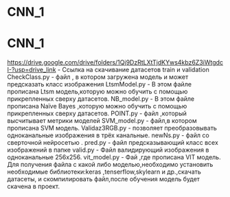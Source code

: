﻿# CNN_1
# CNN_1
https://drive.google.com/drive/folders/1Qj9DzRtLXtTjdKYws4kbz6Z3iWtgdcI-?usp=drive_link - Ссылка на скачивание датасетов train и validation
CheckClass.py - файл , в котором загружена модель и может предсказать класс изображения
LtsmModel.py - В этом файле прописана Ltsm модель,которую можно обучить с помощью прикрепленных сверху датасетов.
NB_model.py - В этом файле прописана Naïve Bayes ,которую можно обучить с помощью прикрепленных сверху датасетов.
POINT.py - файл ,который высчитывает метрики моделей
SVM_model.py - файл,в котором прописана SVM модель.
Validaz3RGB.py - позволяет преобразовывать одноканальные изображения в трёх канальные.
newNs.py - файл со сверточной нейросетью .
pred.py - файл предсказывающий класс всех изображений в папке
valid.py - Файл валидирующий изображения в одноканальные 256x256.
vit_model.py - Фай ,где прописана VIT модель.
Для получения файла с какой либо моделью,необходимо установить необходимые библиотеки:keras ,tenserflow,skylearn и др.,скачать датасеты, и скомпилировать файл,после обучения модель будет скачена в проект.
